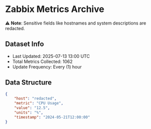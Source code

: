# Zabbix Metrics Archive

⚠️ **Note**: Sensitive fields like hostnames and system descriptions are redacted.

## Dataset Info
- Last Updated: 2025-07-13 13:00 UTC
- Total Metrics Collected: 1062
- Update Frequency: Every (1) hour

## Data Structure
```json
{
    "host": "redacted",
    "metric": "CPU Usage",
    "value": "12.5",
    "units": "%",
    "timestamp": "2024-05-21T12:00:00"
}
```
